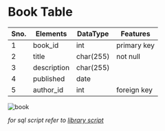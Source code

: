 # Book Table

Sno. | Elements | DataType | Features
-----|----------|----------|----------
1 | book_id | int | primary key
2 | title | char(255) | not null
3 | description | char(255) | 
4 | published | date | 
5 | author_id | int | foreign key 

![book](https://user-images.githubusercontent.com/54631569/99943314-1a54aa80-2d97-11eb-814c-996d8f332e6d.jpg)

_for sql script refer to [library script](https://github.com/sakshigupta265/book_management/blob/master/library.sql)_
